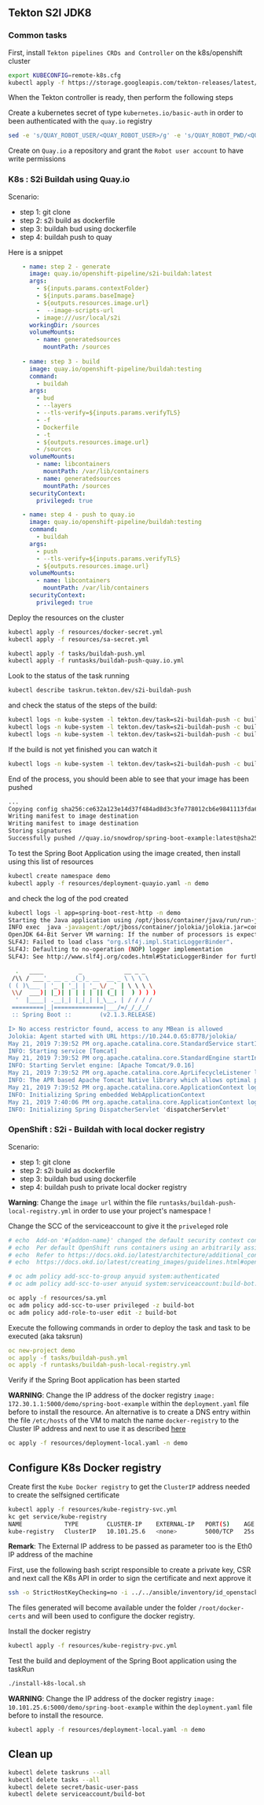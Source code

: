 ## Tekton S2I JDK8

### Common tasks

First, install `Tekton pipelines CRDs and Controller` on the k8s/openshift cluster

```bash
export KUBECONFIG=remote-k8s.cfg
kubectl apply -f https://storage.googleapis.com/tekton-releases/latest/release.yaml
```

When the Tekton controller is ready, then perform the following steps

Create a kubernetes secret of type `kubernetes.io/basic-auth` in order to been authenticated with the `quay.io` registry

```bash
sed -e 's/QUAY_ROBOT_USER/<QUAY_ROBOT_USER>/g' -e 's/QUAY_ROBOT_PWD/<QUAY_ROBOT_PWD>/g' resources/docker-secret.yml.tmpl > resources/docker-secret.yml
```

Create on `Quay.io` a repository and grant the `Robot user account` to have write permissions

### K8s : S2i Buildah using Quay.io

Scenario:
- step 1: git clone 
- step 2: s2i build as dockerfile
- step 3: buildah bud using dockerfile
- step 4: buildah push to quay

Here is a snippet 
```yaml
    - name: step 2 - generate
      image: quay.io/openshift-pipeline/s2i-buildah:latest
      args:
        - ${inputs.params.contextFolder}
        - ${inputs.params.baseImage}
        - ${outputs.resources.image.url}
        -  --image-scripts-url
        - image:///usr/local/s2i
      workingDir: /sources
      volumeMounts:
        - name: generatedsources
          mountPath: /sources
          
    - name: step 3 - build
      image: quay.io/openshift-pipeline/buildah:testing
      command:
        - buildah
      args:
        - bud
        - --layers
        - --tls-verify=${inputs.params.verifyTLS}
        - -f
        - Dockerfile
        - -t
        - ${outputs.resources.image.url}
        - /sources
      volumeMounts:
        - name: libcontainers
          mountPath: /var/lib/containers
        - name: generatedsources
          mountPath: /sources
      securityContext:
        privileged: true

    - name: step 4 - push to quay.io
      image: quay.io/openshift-pipeline/buildah:testing
      command:
        - buildah
      args:
        - push
        - --tls-verify=${inputs.params.verifyTLS}
        - ${outputs.resources.image.url}
      volumeMounts:
        - name: libcontainers
          mountPath: /var/lib/containers
      securityContext:
        privileged: true
```

Deploy the resources on the cluster

```bash
kubectl apply -f resources/docker-secret.yml
kubectl apply -f resources/sa-secret.yml

kubectl apply -f tasks/buildah-push.yml
kubectl apply -f runtasks/buildah-push-quay.io.yml
```

Look to the status of the task running
```bash
kubectl describe taskrun.tekton.dev/s2i-buildah-push
```

and check the status of the steps of the build:

```bash
kubectl logs -n kube-system -l tekton.dev/task=s2i-buildah-push -c build-step-generate
kubectl logs -n kube-system -l tekton.dev/task=s2i-buildah-push -c build-step-build
kubectl logs -n kube-system -l tekton.dev/task=s2i-buildah-push -c build-step-push
```

If the build is not yet finished you can watch it
```bash
kubectl logs -n kube-system -l tekton.dev/task=s2i-buildah-push -c build-step-build -f
```

End of the process, you should been able to see that your image has been pushed
```bash
...
Copying config sha256:ce632a123e14d37f484ad8d3c3fe778012cb6e9841113fda602354b61fc2320b
Writing manifest to image destination
Writing manifest to image destination
Storing signatures
Successfully pushed //quay.io/snowdrop/spring-boot-example:latest@sha256:cf99b4a9218c76547d3a7c9eca201776e70c8d1592e3fa17d4167fffce281a49
```

To test the Spring Boot Application using the image created, then install using this list of resources
```bash
kubectl create namespace demo
kubectl apply -f resources/deployment-quayio.yaml -n demo
```

and check the log of the pod created
```bash
kubectl logs -l app=spring-boot-rest-http -n demo
Starting the Java application using /opt/jboss/container/java/run/run-java.sh ...
INFO exec  java -javaagent:/opt/jboss/container/jolokia/jolokia.jar=config=/opt/jboss/container/jolokia/etc/jolokia.properties -XX:+UseParallelOldGC -XX:MinHeapFreeRatio=10 -XX:MaxHeapFreeRatio=20 -XX:GCTimeRatio=4 -XX:AdaptiveSizePolicyWeight=90 -XX:MaxMetaspaceSize=100m -XX:+ExitOnOutOfMemoryError -cp "." -jar /deployments/spring-boot-rest-http-2.1.3-2.jar  
OpenJDK 64-Bit Server VM warning: If the number of processors is expected to increase from one, then you should configure the number of parallel GC threads appropriately using -XX:ParallelGCThreads=N
SLF4J: Failed to load class "org.slf4j.impl.StaticLoggerBinder".
SLF4J: Defaulting to no-operation (NOP) logger implementation
SLF4J: See http://www.slf4j.org/codes.html#StaticLoggerBinder for further details.

  .   ____          _            __ _ _
 /\\ / ___'_ __ _ _(_)_ __  __ _ \ \ \ \
( ( )\___ | '_ | '_| | '_ \/ _` | \ \ \ \
 \\/  ___)| |_)| | | | | || (_| |  ) ) ) )
  '  |____| .__|_| |_|_| |_\__, | / / / /
 =========|_|==============|___/=/_/_/_/
 :: Spring Boot ::        (v2.1.3.RELEASE)

I> No access restrictor found, access to any MBean is allowed
Jolokia: Agent started with URL https://10.244.0.65:8778/jolokia/
May 21, 2019 7:39:52 PM org.apache.catalina.core.StandardService startInternal
INFO: Starting service [Tomcat]
May 21, 2019 7:39:52 PM org.apache.catalina.core.StandardEngine startInternal
INFO: Starting Servlet engine: [Apache Tomcat/9.0.16]
May 21, 2019 7:39:52 PM org.apache.catalina.core.AprLifecycleListener lifecycleEvent
INFO: The APR based Apache Tomcat Native library which allows optimal performance in production environments was not found on the java.library.path: [/usr/java/packages/lib/amd64:/usr/lib64:/lib64:/lib:/usr/lib]
May 21, 2019 7:39:52 PM org.apache.catalina.core.ApplicationContext log
INFO: Initializing Spring embedded WebApplicationContext
May 21, 2019 7:40:06 PM org.apache.catalina.core.ApplicationContext log
INFO: Initializing Spring DispatcherServlet 'dispatcherServlet'
```

### OpenShift : S2i - Buildah with local docker registry

Scenario:
- step 1: git clone 
- step 2: s2i build as dockerfile
- step 3: buildah bud using dockerfile
- step 4: buildah push to private local docker registry

**Warning**: Change the `image url` within the file `runtasks/buildah-push-local-registry.yml` in order to use your project's namespace !

Change the SCC of the serviceaccount to give it the `priveleged` role
```bash
# echo  Add-on '#{addon-name}' changed the default security context constraints to allow pods to run as any user.
# echo  Per default OpenShift runs containers using an arbitrarily assigned user ID.
# echo  Refer to https://docs.okd.io/latest/architecture/additional_concepts/authorization.html#security-context-constraints and
# echo  https://docs.okd.io/latest/creating_images/guidelines.html#openshift-origin-specific-guidelines for more information.

# oc adm policy add-scc-to-group anyuid system:authenticated
# oc adm policy add-scc-to-user anyuid system:serviceaccount:build-bot:tekton-pipelines-controller

oc apply -f resources/sa.yml
oc adm policy add-scc-to-user privileged -z build-bot
oc adm policy add-role-to-user edit -z build-bot
```

Execute the following commands in order to deploy the task and task to be executed (aka taksrun)

```yaml
oc new-project demo
oc apply -f tasks/buildah-push.yml
oc apply -f runtasks/buildah-push-local-registry.yml
```

Verify if the Spring Boot application has been started

**WARNING**: Change the IP address of the docker registry `image: 172.30.1.1:5000/demo/spring-boot-example` within the `deployment.yaml` file before to install the resource. An alternative is to create a DNS entry 
within the file `/etc/hosts` of the VM to match the name `docker-registry` to the Cluster IP address and next to use it as described [here](https://stackoverflow.com/questions/52675900/kubernetes-pull-images-from-internal-registry-with-on-premise-deployment)

```bash
oc apply -f resources/deployment-local.yaml -n demo
```

## Configure K8s Docker registry

Create first the `Kube Docker registry` to get the `ClusterIP` address needed to create the selfsigned certificate

```bash
kubectl apply -f resources/kube-registry-svc.yml
kc get service/kube-registry
NAME            TYPE        CLUSTER-IP    EXTERNAL-IP   PORT(S)    AGE
kube-registry   ClusterIP   10.101.25.6   <none>        5000/TCP   25s
```

**Remark**: The External IP address to be passed as parameter too is the Eth0 IP address of the machine

First, use the following bash script responsible to create a private key, CSR and next call the K8s API in order to sign the certificate and next approve it
```bash
ssh -o StrictHostKeyChecking=no -i ../../ansible/inventory/id_openstack.rsa -t centos@10.8.250.104 sudo 'bash -s' -- < gen-self-signed-cert.sh 10.101.25.6 10.8.250.104
```

The files generated will become available under the folder `/root/docker-certs` and will been used to configure the docker registry.

Install the docker registry
```bash
kubectl apply -f resources/kube-registry-pvc.yml
```

Test the build and deployment of the Spring Boot application using the taskRun

```bash
./install-k8s-local.sh
```

**WARNING**: Change the IP address of the docker registry `image: 10.101.25.6:5000/demo/spring-boot-example` within the `deployment.yaml` file before to install the resource. 

```bash
kubectl apply -f resources/deployment-local.yaml -n demo
```

## Clean up

```bash
kubectl delete taskruns --all
kubectl delete tasks --all
kubectl delete secret/basic-user-pass
kubectl delete serviceaccount/build-bot
```
